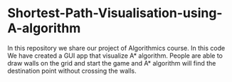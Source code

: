 # Shortest-Path-Visualisation-using-A-algorithm
In this repository we share our project of Algorithmics course.  In this code We have created a GUI app that visualize A* algorithm. People are able to draw walls on the grid and start the game and A* algorithm will find the destination point without crossing the walls.
